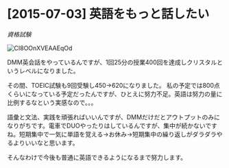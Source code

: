 # [2015-07-03] 英語をもっと話したい
_資格試験_

![CI8OOnXVEAAEqOd](../images/CI8OOnXVEAAEqOd.png)

DMM英会話をやっているんですが、1回25分の授業400回を達成しクリスタルというレベルになりました。

その間、TOEIC試験も9回受験し450→620になりました。
私の予定では800点くらいになっている予定だったんですが、ひとえに努力不足。英語は努力の量に比例するなという実感なので。。。

語彙と文法、実践を頑張ればいいんですが、DMMだけだとアウトプットのみになりがちです。電車でDUOやったりはしているんですが、集中が続かないですね。短期集中で一気に単語を覚える→お休み→短期集中の繰り返しがダラダラやるよりいいなと思います。

そんなわけで今後も普通に英語できるようになるまで努力します。

